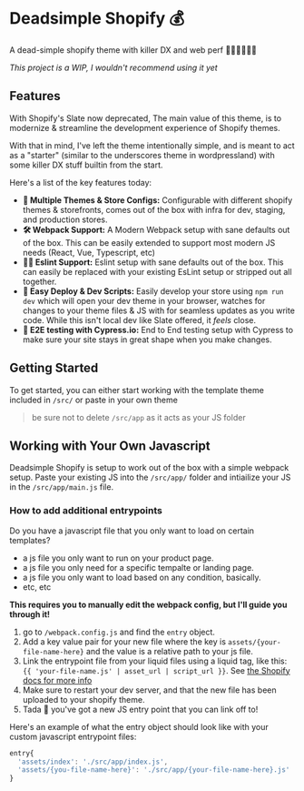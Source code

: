 # Deadsimple Shopify 💰

A dead-simple shopify theme with killer DX and web perf 👨🏻‍💻🏇🏻✨

*This project is a WIP, I wouldn't recommend using it yet*

## Features
With Shopify's Slate now deprecated, The main value of this theme, is to modernize & streamline the development experience of Shopify themes.  

With that in mind, I've left the theme intentionally simple, and is meant to act as a "starter" (similar to the underscores theme in wordpressland) with some killer DX stuff builtin from the start. 

Here's a list of the key features today:
- **🏪 Multiple Themes & Store Configs:** Configurable with different shopify themes & storefronts, comes out of the box with infra for dev, staging, and production stores. 
- **🛠 Webpack Support:** A Modern Webpack setup with sane defaults out of the box. This can be easily extended to support most modern JS needs (React, Vue, Typescript, etc)
- **🕵️‍♀️ Eslint Support:** Eslint setup with sane defaults out of the box. This can easily be replaced with your existing EsLint setup or stripped out all together. 
- **💾 Easy Deploy & Dev Scripts:** Easily develop your store using `npm run dev` which will open your dev theme in your browser, watches for changes to your theme files & JS with for seamless updates as you write code. While this isn't local dev like Slate offered, it *feels* close. 
- **🧪 E2E testing with Cypress.io:** End to End testing setup with Cypress to make sure your site stays in great shape when you make changes. 

## Getting Started
To get started, you can either start working with the template theme included in `/src/` or paste in your own theme
> be sure not to delete `/src/app` as it acts as your JS folder

## Working with Your Own Javascript
Deadsimple Shopify is setup to work out of the box with a simple webpack setup. Paste your existing JS into the `/src/app/` folder and intiailize your JS in the `/src/app/main.js` file. 

### How to add additional entrypoints
Do you have a javascript file that you only want to load on certain templates? 
- a js file you only want to run on your product page.
- a  js file you only need for a specific tempalte or landing page.
- a js file you only want to load based on any condition, basically. 
- etc, etc

**This requires you to manually edit the webpack config, but I'll guide you through it!**
1. go to `/webpack.config.js` and find the `entry` object.
2. Add a key value pair for your new file where the key is `assets/{your-file-name-here}` and the value is a relative path to your js file.
3. Link the entrypoint file from your liquid files using a liquid tag, like this: `{{ 'your-file-name.js' | asset_url | script_url }}`. See [the Shopify docs for more info](https://shopify.dev/docs/themes/liquid/reference/filters/url-filters#asset_url)
4. Make sure to restart your dev server, and that the new file has been uploaded to your shopify theme. 
4. Tada :tada: you've got a new JS entry point that you can link off to! 

Here's an example of what the entry object should look like with your custom javascript entrypoint files:

```javascript
entry{ 
  'assets/index': './src/app/index.js',
  'assets/{you-file-name-here}': './src/app/{your-file-name-here}.js'
}
```
